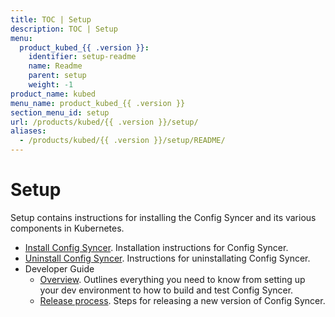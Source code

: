 ```yaml
---
title: TOC | Setup
description: TOC | Setup
menu:
  product_kubed_{{ .version }}:
    identifier: setup-readme
    name: Readme
    parent: setup
    weight: -1
product_name: kubed
menu_name: product_kubed_{{ .version }}
section_menu_id: setup
url: /products/kubed/{{ .version }}/setup/
aliases:
  - /products/kubed/{{ .version }}/setup/README/
---
```


# Setup

Setup contains instructions for installing the Config Syncer and its various components in Kubernetes.

- [Install Config Syncer](/docs/setup/install.md). Installation instructions for Config Syncer.
- [Uninstall Config Syncer](/docs/setup/uninstall.md). Instructions for uninstallating Config Syncer.
- Developer Guide
  - [Overview](/docs/setup/developer-guide/overview.md). Outlines everything you need to know from setting up your dev environment to how to build and test Config Syncer.
  - [Release process](/docs/setup/developer-guide/release.md). Steps for releasing a new version of Config Syncer.
